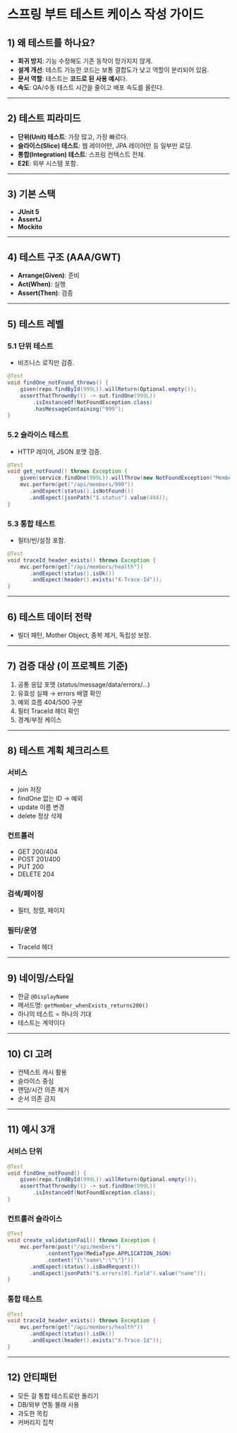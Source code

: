 
# 스프링 부트 테스트 케이스 작성 가이드

## 1) 왜 테스트를 하나요?
- **회귀 방지**: 기능 수정해도 기존 동작이 망가지지 않게.
- **설계 개선**: 테스트 가능한 코드는 보통 결합도가 낮고 역할이 분리되어 있음.
- **문서 역할**: 테스트는 **코드로 된 사용 예시**다.
- **속도**: QA/수동 테스트 시간을 줄이고 배포 속도를 올린다.

---

## 2) 테스트 피라미드
- **단위(Unit) 테스트**: 가장 많고, 가장 빠르다.
- **슬라이스(Slice) 테스트**: 웹 레이어만, JPA 레이어만 등 일부만 로딩.
- **통합(Integration) 테스트**: 스프링 컨텍스트 전체.
- **E2E**: 외부 시스템 포함.

---

## 3) 기본 스택
- **JUnit 5**
- **AssertJ**
- **Mockito**

---

## 4) 테스트 구조 (AAA/GWT)
- **Arrange(Given)**: 준비
- **Act(When)**: 실행
- **Assert(Then)**: 검증

---

## 5) 테스트 레벨

### 5.1 단위 테스트
- 비즈니스 로직만 검증.
```java
@Test
void findOne_notFound_throws() {
    given(repo.findById(999L)).willReturn(Optional.empty());
    assertThatThrownBy(() -> sut.findOne(999L))
        .isInstanceOf(NotFoundException.class)
        .hasMessageContaining("999");
}
```

### 5.2 슬라이스 테스트
- HTTP 레이어, JSON 포맷 검증.
```java
@Test
void get_notFound() throws Exception {
    given(service.findOne(999L)).willThrow(new NotFoundException("Member not found: 999"));
    mvc.perform(get("/api/members/999"))
       .andExpect(status().isNotFound())
       .andExpect(jsonPath("$.status").value(404));
}
```

### 5.3 통합 테스트
- 필터/빈/설정 포함.
```java
@Test
void traceId_header_exists() throws Exception {
    mvc.perform(get("/api/members/health"))
       .andExpect(status().isOk())
       .andExpect(header().exists("X-Trace-Id"));
}
```

---

## 6) 테스트 데이터 전략
- 빌더 패턴, Mother Object, 중복 제거, 독립성 보장.

---

## 7) 검증 대상 (이 프로젝트 기준)
1. 공통 응답 포맷 (status/message/data/errors/...)
2. 유효성 실패 → errors 배열 확인
3. 예외 흐름 404/500 구분
4. 필터 TraceId 헤더 확인
5. 경계/부정 케이스

---

## 8) 테스트 계획 체크리스트

### 서비스
- join 저장
- findOne 없는 ID → 예외
- update 이름 변경
- delete 정상 삭제

### 컨트롤러
- GET 200/404
- POST 201/400
- PUT 200
- DELETE 204

### 검색/페이징
- 필터, 정렬, 페이지

### 필터/운영
- TraceId 헤더

---

## 9) 네이밍/스타일
- 한글 `@DisplayName`
- 메서드명: `getMember_whenExists_returns200()`
- 하나의 테스트 = 하나의 기대
- 테스트는 계약이다

---

## 10) CI 고려
- 컨텍스트 캐시 활용
- 슬라이스 중심
- 랜덤/시간 의존 제거
- 순서 의존 금지

---

## 11) 예시 3개

### 서비스 단위
```java
@Test
void findOne_notFound() {
    given(repo.findById(999L)).willReturn(Optional.empty());
    assertThatThrownBy(() -> sut.findOne(999L))
        .isInstanceOf(NotFoundException.class);
}
```

### 컨트롤러 슬라이스
```java
@Test
void create_validationFail() throws Exception {
    mvc.perform(post("/api/members")
            .contentType(MediaType.APPLICATION_JSON)
            .content("{\"name\":\"\"}"))
       .andExpect(status().isBadRequest())
       .andExpect(jsonPath("$.errors[0].field").value("name"));
}
```

### 통합 테스트
```java
@Test
void traceId_header_exists() throws Exception {
    mvc.perform(get("/api/members/health"))
       .andExpect(status().isOk())
       .andExpect(header().exists("X-Trace-Id"));
}
```

---

## 12) 안티패턴
- 모든 걸 통합 테스트로만 돌리기
- DB/외부 연동 몰래 사용
- 과도한 목킹
- 커버리지 집착
